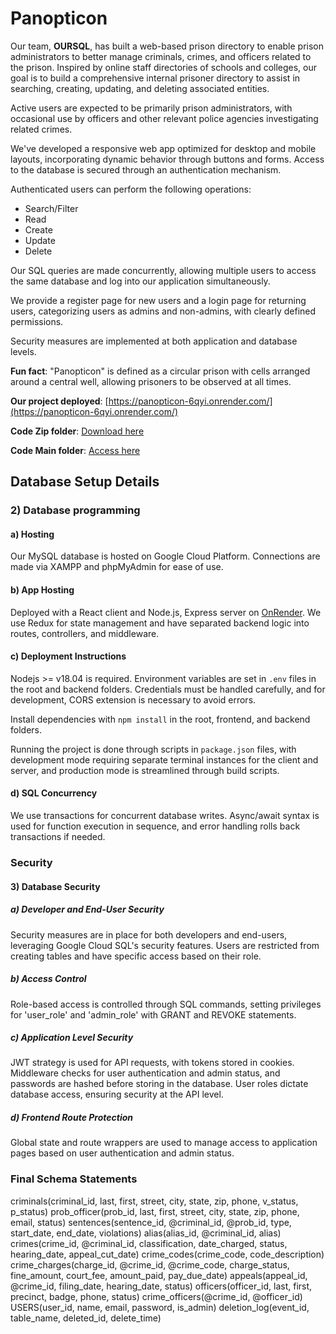 # Panopticon

Our team, **OURSQL**, has built a web-based prison directory to enable prison administrators to better manage criminals, crimes, and officers related to the prison. Inspired by online staff directories of schools and colleges, our goal is to build a comprehensive internal prisoner directory to assist in searching, creating, updating, and deleting associated entities.

Active users are expected to be primarily prison administrators, with occasional use by officers and other relevant police agencies investigating related crimes.

We've developed a responsive web app optimized for desktop and mobile layouts, incorporating dynamic behavior through buttons and forms. Access to the database is secured through an authentication mechanism.

Authenticated users can perform the following operations:
- Search/Filter
- Read
- Create
- Update
- Delete

Our SQL queries are made concurrently, allowing multiple users to access the same database and log into our application simultaneously.

We provide a register page for new users and a login page for returning users, categorizing users as admins and non-admins, with clearly defined permissions.

Security measures are implemented at both application and database levels.

**Fun fact**: "Panopticon" is defined as a circular prison with cells arranged around a central well, allowing prisoners to be observed at all times.

**Our project deployed**: [https://panopticon-6qyi.onrender.com/](https://panopticon-6qyi.onrender.com/)

**Code Zip folder**: [Download here](https://drive.google.com/file/d/1iAitG41DT0n746G5y1s8zfT5QlAHvmrj/view?usp=sharing)

**Code Main folder**: [Access here](https://drive.google.com/drive/folders/1Z0Rf6Ec2_ZRXP7TjKEt2Mv42NfI5MF2b?usp=drive_link)

## Database Setup Details

### 2) Database programming

#### a) Hosting
Our MySQL database is hosted on Google Cloud Platform. Connections are made via XAMPP and phpMyAdmin for ease of use.

#### b) App Hosting
Deployed with a React client and Node.js, Express server on [OnRender](https://panopticon-6qyi.onrender.com/). We use Redux for state management and have separated backend logic into routes, controllers, and middleware.

#### c) Deployment Instructions
Nodejs >= v18.04 is required. Environment variables are set in `.env` files in the root and backend folders. Credentials must be handled carefully, and for development, CORS extension is necessary to avoid errors.

Install dependencies with `npm install` in the root, frontend, and backend folders.

Running the project is done through scripts in `package.json` files, with development mode requiring separate terminal instances for the client and server, and production mode is streamlined through build scripts.

#### d) SQL Concurrency
We use transactions for concurrent database writes. Async/await syntax is used for function execution in sequence, and error handling rolls back transactions if needed.

### Security

#### 3) Database Security

##### a) Developer and End-User Security
Security measures are in place for both developers and end-users, leveraging Google Cloud SQL's security features. Users are restricted from creating tables and have specific access based on their role.

##### b) Access Control
Role-based access is controlled through SQL commands, setting privileges for 'user_role' and 'admin_role' with GRANT and REVOKE statements.

##### c) Application Level Security
JWT strategy is used for API requests, with tokens stored in cookies. Middleware checks for user authentication and admin status, and passwords are hashed before storing in the database. User roles dictate database access, ensuring security at the API level.

##### d) Frontend Route Protection
Global state and route wrappers are used to manage access to application pages based on user authentication and admin status.

### Final Schema Statements


criminals(criminal_id, last, first, street, city, state, zip, phone, v_status, p_status)
prob_officer(prob_id, last, first, street, city, state, zip, phone, email, status)
sentences(sentence_id, @criminal_id, @prob_id, type, start_date, end_date, violations)
alias(alias_id, @criminal_id, alias)
crimes(crime_id, @criminal_id, classification, date_charged, status, hearing_date, appeal_cut_date)
crime_codes(crime_code, code_description)
crime_charges(charge_id, @crime_id, @crime_code, charge_status, fine_amount, court_fee, amount_paid, pay_due_date)
appeals(appeal_id, @crime_id, filing_date, hearing_date, status)
officers(officer_id, last, first, precinct, badge, phone, status)
crime_officers(@crime_id, @officer_id)
USERS(user_id, name, email, password, is_admin)
deletion_log(event_id, table_name, deleted_id, delete_time)

